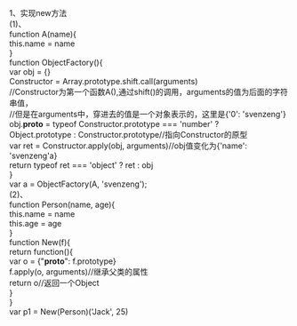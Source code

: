 1、实现new方法  
(1)、  
function A(name){  
	this.name = name   
}  
function ObjectFactory(){   
	var obj = {}   
	Constructor = Array.prototype.shift.call(arguments)   
	//Constructor为第一个函数A(),通过shift()的调用，arguments的值为后面的字符串值，   
	//但是在arguments中，穿进去的值是一个对象表示的，这里是{'0': 'svenzeng'}  
	obj.__proto__ = typeof Constructor.prototype === 'number' ?   
		Object.prototype : Constructor.prototype//指向Constructor的原型  
	var ret = Constructor.apply(obj, arguments)//obj值变化为{'name': 'svenzeng'a}  
	return typeof ret === 'object' ? ret : obj  
}  
var a = ObjectFactory(A, 'svenzeng');  
(2)、   
function Person(name, age){  
	this.name = name   
	this.age = age   
}  
function New(f){  
	return function(){   
		var o = {"__proto__": f.prototype}   
		f.apply(o, arguments)//继承父类的属性   
		return o//返回一个Object  
	}   
}   
var p1 = New(Person)('Jack', 25)